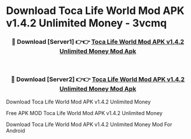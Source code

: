 # Download Toca Life World Mod APK v1.4.2 Unlimited Money - 3vcmq



<div align="center">
<h3>🔴 Download [Server1] 👉👉 <a href="https://momento.my/?title=Toca_Life_World_Mod_APK_v1.4.2_Unlimited_Money">Toca Life World Mod APK v1.4.2 Unlimited Money Mod Apk</a></h3><br>

<h3>🔴 Download [Server2] 👉👉 <a href="https://momento.my/?title=Toca_Life_World_Mod_APK_v1.4.2_Unlimited_Money">Toca Life World Mod APK v1.4.2 Unlimited Money Mod Apk</a></h3>
</div>



Download Toca Life World Mod APK v1.4.2 Unlimited Money 

Free APK MOD Toca Life World Mod APK v1.4.2 Unlimited Money 

Download Toca Life World Mod APK v1.4.2 Unlimited Money Mod For Android
